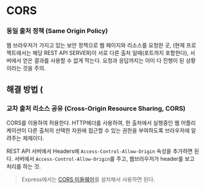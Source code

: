 # CORS 

### 동일 출처 정책 (Same Origin Policy)
웹 브라우저가 가지고 있는 보안 정책으로 웹 페이지와 리소스를 요청한 곳,
(현재 프로젝트에서는 해당 REST API SERVER)이 서로 다른 출처 일때(포트까지 포함한다), 
서버에서 얻은 결과를 사용할 수 없게 막는다. 
요청과 응답까지는 이미 다 진행이 된 상황이라는 것을 주의.

## 해결 방법 (
### 교차 출처 리소스 공유 (Cross-Origin Resource Sharing, CORS)
CORS를 이용하여 허용한다. 
HTTP헤더를 사용하여, 한 출처에서 실행중인 웹 어플리케이션이
다른 출처의 선택한 자원에 접근할 수 있는 권한을 부여하도록 브라우저에 알려주는 체제이다.

REST API 서버에서 Headers에 `Access-Control-Allow-Origin` 속성을 추가하면 된다.
서버에서 `Access-Control-Allow-Origin`를 주고, 웹브라우저가 header를 보고 처리를 하는 것.



> Express에서는 [CORS 미들웨어](https://expressjs.com/en/resources/middleware/cors.html)를 설치해서 사용하면 된다.

